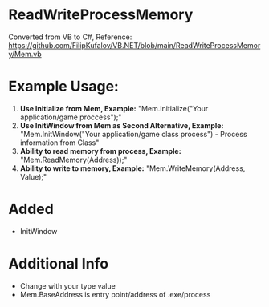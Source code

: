 # ReadWriteProcessMemory
Converted from VB to C#, Reference: https://github.com/FilipKufalov/VB.NET/blob/main/ReadWriteProcessMemory/Mem.vb
# Example Usage:
1. **Use Initialize from Mem, Example:** "Mem.Initialize("Your application/game proccess");"
2. **Use InitWindow from Mem as Second Alternative, Example:** "Mem.InitWindow("Your application/game class process") - Process information from Class" 
3. **Ability to read memory from process, Example:** "Mem.ReadMemory<T>(Address));"
4. **Ability to write to memory, Example:** "Mem.WriteMemory<T>(Address, Value);"
# Added
- InitWindow
# Additional Info
- Change <T> with your type value
- Mem.BaseAddress is entry point/address of .exe/process
